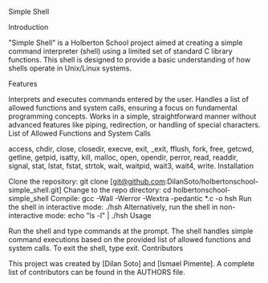 Simple Shell

Introduction

"Simple Shell" is a Holberton School project aimed at creating a simple command interpreter (shell) using a limited set of standard C library functions. This shell is designed to provide a basic understanding of how shells operate in Unix/Linux systems.

Features

Interprets and executes commands entered by the user.
Handles a list of allowed functions and system calls, ensuring a focus on fundamental programming concepts.
Works in a simple, straightforward manner without advanced features like piping, redirection, or handling of special characters.
List of Allowed Functions and System Calls

access, chdir, close, closedir, execve, exit, _exit, fflush, fork, free, getcwd, getline, getpid, isatty, kill, malloc, open, opendir, perror, read, readdir, signal, stat, lstat, fstat, strtok, wait, waitpid, wait3, wait4, write.
Installation

Clone the repository: git clone [git@github.com:DilanSoto/holbertonschool-simple_shell.git]
Change to the repo directory: cd holbertonschool-simple_shell
Compile: gcc -Wall -Werror -Wextra -pedantic *.c -o hsh
Run the shell in interactive mode: ./hsh
Alternatively, run the shell in non-interactive mode: echo "ls -l" | ./hsh
Usage

Run the shell and type commands at the prompt.
The shell handles simple command executions based on the provided list of allowed functions and system calls.
To exit the shell, type exit.
Contributors

This project was created by [Dilan Soto] and [Ismael Pimente]. A complete list of contributors can be found in the AUTHORS file.